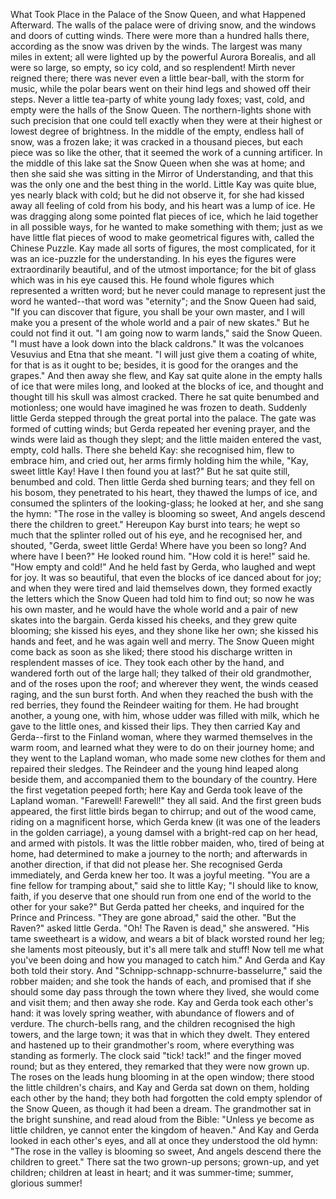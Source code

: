 What
Took
Place
in
the
Palace
of
the
Snow
Queen,
and
what
Happened
Afterward.
The
walls
of
the
palace
were
of
driving
snow,
and
the
windows
and
doors
of
cutting
winds.
There
were
more
than
a
hundred
halls
there,
according
as
the
snow
was
driven
by
the
winds.
The
largest
was
many
miles
in
extent;
all
were
lighted
up
by
the
powerful
Aurora
Borealis,
and
all
were
so
large,
so
empty,
so
icy
cold,
and
so
resplendent!
Mirth
never
reigned
there;
there
was
never
even
a
little
bear-ball,
with
the
storm
for
music,
while
the
polar
bears
went
on
their
hind
legs
and
showed
off
their
steps.
Never
a
little
tea-party
of
white
young
lady
foxes;
vast,
cold,
and
empty
were
the
halls
of
the
Snow
Queen.
The
northern-lights
shone
with
such
precision
that
one
could
tell
exactly
when
they
were
at
their
highest
or
lowest
degree
of
brightness.
In
the
middle
of
the
empty,
endless
hall
of
snow,
was
a
frozen
lake;
it
was
cracked
in
a
thousand
pieces,
but
each
piece
was
so
like
the
other,
that
it
seemed
the
work
of
a
cunning
artificer.
In
the
middle
of
this
lake
sat
the
Snow
Queen
when
she
was
at
home;
and
then
she
said
she
was
sitting
in
the
Mirror
of
Understanding,
and
that
this
was
the
only
one
and
the
best
thing
in
the
world.
Little
Kay
was
quite
blue,
yes
nearly
black
with
cold;
but
he
did
not
observe
it,
for
she
had
kissed
away
all
feeling
of
cold
from
his
body,
and
his
heart
was
a
lump
of
ice.
He
was
dragging
along
some
pointed
flat
pieces
of
ice,
which
he
laid
together
in
all
possible
ways,
for
he
wanted
to
make
something
with
them;
just
as
we
have
little
flat
pieces
of
wood
to
make
geometrical
figures
with,
called
the
Chinese
Puzzle.
Kay
made
all
sorts
of
figures,
the
most
complicated,
for
it
was
an
ice-puzzle
for
the
understanding.
In
his
eyes
the
figures
were
extraordinarily
beautiful,
and
of
the
utmost
importance;
for
the
bit
of
glass
which
was
in
his
eye
caused
this.
He
found
whole
figures
which
represented
a
written
word;
but
he
never
could
manage
to
represent
just
the
word
he
wanted--that
word
was
"eternity";
and
the
Snow
Queen
had
said,
"If
you
can
discover
that
figure,
you
shall
be
your
own
master,
and
I
will
make
you
a
present
of
the
whole
world
and
a
pair
of
new
skates."
But
he
could
not
find
it
out.
"I
am
going
now
to
warm
lands,"
said
the
Snow
Queen.
"I
must
have
a
look
down
into
the
black
caldrons."
It
was
the
volcanoes
Vesuvius
and
Etna
that
she
meant.
"I
will
just
give
them
a
coating
of
white,
for
that
is
as
it
ought
to
be;
besides,
it
is
good
for
the
oranges
and
the
grapes."
And
then
away
she
flew,
and
Kay
sat
quite
alone
in
the
empty
halls
of
ice
that
were
miles
long,
and
looked
at
the
blocks
of
ice,
and
thought
and
thought
till
his
skull
was
almost
cracked.
There
he
sat
quite
benumbed
and
motionless;
one
would
have
imagined
he
was
frozen
to
death.
Suddenly
little
Gerda
stepped
through
the
great
portal
into
the
palace.
The
gate
was
formed
of
cutting
winds;
but
Gerda
repeated
her
evening
prayer,
and
the
winds
were
laid
as
though
they
slept;
and
the
little
maiden
entered
the
vast,
empty,
cold
halls.
There
she
beheld
Kay:
she
recognised
him,
flew
to
embrace
him,
and
cried
out,
her
arms
firmly
holding
him
the
while,
"Kay,
sweet
little
Kay!
Have
I
then
found
you
at
last?"
But
he
sat
quite
still,
benumbed
and
cold.
Then
little
Gerda
shed
burning
tears;
and
they
fell
on
his
bosom,
they
penetrated
to
his
heart,
they
thawed
the
lumps
of
ice,
and
consumed
the
splinters
of
the
looking-glass;
he
looked
at
her,
and
she
sang
the
hymn:
"The
rose
in
the
valley
is
blooming
so
sweet,
And
angels
descend
there
the
children
to
greet."
Hereupon
Kay
burst
into
tears;
he
wept
so
much
that
the
splinter
rolled
out
of
his
eye,
and
he
recognised
her,
and
shouted,
"Gerda,
sweet
little
Gerda!
Where
have
you
been
so
long?
And
where
have
I
been?"
He
looked
round
him.
"How
cold
it
is
here!"
said
he.
"How
empty
and
cold!"
And
he
held
fast
by
Gerda,
who
laughed
and
wept
for
joy.
It
was
so
beautiful,
that
even
the
blocks
of
ice
danced
about
for
joy;
and
when
they
were
tired
and
laid
themselves
down,
they
formed
exactly
the
letters
which
the
Snow
Queen
had
told
him
to
find
out;
so
now
he
was
his
own
master,
and
he
would
have
the
whole
world
and
a
pair
of
new
skates
into
the
bargain.
Gerda
kissed
his
cheeks,
and
they
grew
quite
blooming;
she
kissed
his
eyes,
and
they
shone
like
her
own;
she
kissed
his
hands
and
feet,
and
he
was
again
well
and
merry.
The
Snow
Queen
might
come
back
as
soon
as
she
liked;
there
stood
his
discharge
written
in
resplendent
masses
of
ice.
They
took
each
other
by
the
hand,
and
wandered
forth
out
of
the
large
hall;
they
talked
of
their
old
grandmother,
and
of
the
roses
upon
the
roof;
and
wherever
they
went,
the
winds
ceased
raging,
and
the
sun
burst
forth.
And
when
they
reached
the
bush
with
the
red
berries,
they
found
the
Reindeer
waiting
for
them.
He
had
brought
another,
a
young
one,
with
him,
whose
udder
was
filled
with
milk,
which
he
gave
to
the
little
ones,
and
kissed
their
lips.
They
then
carried
Kay
and
Gerda--first
to
the
Finland
woman,
where
they
warmed
themselves
in
the
warm
room,
and
learned
what
they
were
to
do
on
their
journey
home;
and
they
went
to
the
Lapland
woman,
who
made
some
new
clothes
for
them
and
repaired
their
sledges.
The
Reindeer
and
the
young
hind
leaped
along
beside
them,
and
accompanied
them
to
the
boundary
of
the
country.
Here
the
first
vegetation
peeped
forth;
here
Kay
and
Gerda
took
leave
of
the
Lapland
woman.
"Farewell!
Farewell!"
they
all
said.
And
the
first
green
buds
appeared,
the
first
little
birds
began
to
chirrup;
and
out
of
the
wood
came,
riding
on
a
magnificent
horse,
which
Gerda
knew
(it
was
one
of
the
leaders
in
the
golden
carriage),
a
young
damsel
with
a
bright-red
cap
on
her
head,
and
armed
with
pistols.
It
was
the
little
robber
maiden,
who,
tired
of
being
at
home,
had
determined
to
make
a
journey
to
the
north;
and
afterwards
in
another
direction,
if
that
did
not
please
her.
She
recognised
Gerda
immediately,
and
Gerda
knew
her
too.
It
was
a
joyful
meeting.
"You
are
a
fine
fellow
for
tramping
about,"
said
she
to
little
Kay;
"I
should
like
to
know,
faith,
if
you
deserve
that
one
should
run
from
one
end
of
the
world
to
the
other
for
your
sake?"
But
Gerda
patted
her
cheeks,
and
inquired
for
the
Prince
and
Princess.
"They
are
gone
abroad,"
said
the
other.
"But
the
Raven?"
asked
little
Gerda.
"Oh!
The
Raven
is
dead,"
she
answered.
"His
tame
sweetheart
is
a
widow,
and
wears
a
bit
of
black
worsted
round
her
leg;
she
laments
most
piteously,
but
it's
all
mere
talk
and
stuff!
Now
tell
me
what
you've
been
doing
and
how
you
managed
to
catch
him."
And
Gerda
and
Kay
both
told
their
story.
And
"Schnipp-schnapp-schnurre-basselurre,"
said
the
robber
maiden;
and
she
took
the
hands
of
each,
and
promised
that
if
she
should
some
day
pass
through
the
town
where
they
lived,
she
would
come
and
visit
them;
and
then
away
she
rode.
Kay
and
Gerda
took
each
other's
hand:
it
was
lovely
spring
weather,
with
abundance
of
flowers
and
of
verdure.
The
church-bells
rang,
and
the
children
recognised
the
high
towers,
and
the
large
town;
it
was
that
in
which
they
dwelt.
They
entered
and
hastened
up
to
their
grandmother's
room,
where
everything
was
standing
as
formerly.
The
clock
said
"tick!
tack!"
and
the
finger
moved
round;
but
as
they
entered,
they
remarked
that
they
were
now
grown
up.
The
roses
on
the
leads
hung
blooming
in
at
the
open
window;
there
stood
the
little
children's
chairs,
and
Kay
and
Gerda
sat
down
on
them,
holding
each
other
by
the
hand;
they
both
had
forgotten
the
cold
empty
splendor
of
the
Snow
Queen,
as
though
it
had
been
a
dream.
The
grandmother
sat
in
the
bright
sunshine,
and
read
aloud
from
the
Bible:
"Unless
ye
become
as
little
children,
ye
cannot
enter
the
kingdom
of
heaven."
And
Kay
and
Gerda
looked
in
each
other's
eyes,
and
all
at
once
they
understood
the
old
hymn:
"The
rose
in
the
valley
is
blooming
so
sweet,
And
angels
descend
there
the
children
to
greet."
There
sat
the
two
grown-up
persons;
grown-up,
and
yet
children;
children
at
least
in
heart;
and
it
was
summer-time;
summer,
glorious
summer!
